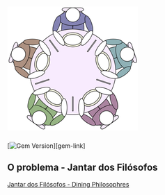 # ![JantarFilosofos](dining.png)

[![Gem Version][gem-image]][gem-link]

[gem-image]: https://badge.fury.io/rb/celluloid.svg

## O problema - Jantar dos Filósofos

[Jantar dos Filósofos - Dining Philosophres](https://en.wikipedia.org/wiki/Dining_philosophers_problem)

